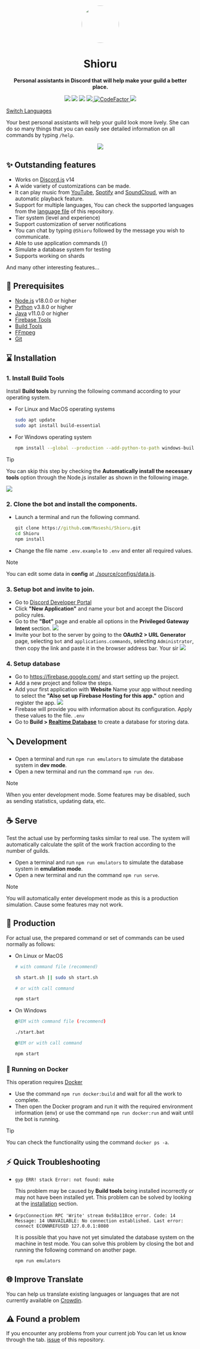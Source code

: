 <div align="center">
  <img src="https://raw.githubusercontent.com/Maseshi/Shioru/main/assets/icons/apple-icon.png" width="100" style="border-radius: 100%;" />
  <strong>
    <h1>Shioru</h1>
    <p>Personal assistants in Discord that will help make your guild a better place.</p>
  </strong>
  <img src="https://img.shields.io/badge/discord.js-14-blue?logo=discord&logoColor=white
  " />
  <img src="https://img.shields.io/github/last-commit/Maseshi/Shioru?logo=github
  " />
  <img src="https://img.shields.io/badge/dynamic/json?url=https%3A%2F%2Fq60yrzp0cbgg.statuspage.io%2Fapi%2Fv2%2Fstatus.json&query=status.indicator&logo=google-cloud&logoColor=white&label=status&link=https%3A%2F%2Fshioru.statuspage.io%2F
  " />
  <a title="Crowdin" target="_blank" href="https://crowdin.com/project/shioru">
    <img src="https://badges.crowdin.net/shioru/localized.svg" />
  </a>
  <a title="CodeFactor" target="_blank" href="https://www.codefactor.io/repository/github/maseshi/shioru">
    <img src="https://www.codefactor.io/repository/github/maseshi/shioru/badge" alt="CodeFactor" />
  </a>
  <a title="Top.gg" target="_blank" href="https://top.gg/bot/704706906505347183">
    <img src="https://top.gg/api/widget/upvotes/704706906505347183.svg" />
  </a>
</div>

[Switch Languages](https://github.com/Maseshi/Shioru/tree/main/documents)

Your best personal assistants will help your guild look more lively. She can do so many things that you can easily see detailed information on all commands by typing `/help`.

<div align="center">
  <a href="https://shiorus.web.app/invite">
    <img src="https://img.shields.io/badge/Invite_Bot-_?style=for-the-badge&logo=discord&logoColor=white&color=blue
    " />
  </a>
</div>

## ✨ Outstanding features

- Works on [Discord.js](https://discord.js.org/) v14
- A wide variety of customizations can be made.
- It can play music from [YouTube](https://www.youtube.com/), [Spotify](https://www.spotify.com/) and [SoundCloud](https://soundcloud.com/), with an automatic playback feature.
- Support for multiple languages, You can check the supported languages from the [language file](https://github.com/Maseshi/Shioru/blob/main/source/configs/languages.json) of this repository.
- Tier system (level and experience)
- Support customization of server notifications
- You can chat by typing `@Shioru` followed by the message you wish to communicate.
- Able to use application commands (/)
- Simulate a database system for testing
- Supports working on shards

And many other interesting features...

## 🧩 Prerequisites

- [Node.js](https://nodejs.org/) v18.0.0 or higher
- [Python](https://www.python.org/downloads/) v3.8.0 or higher
- [Java](https://www.oracle.com/java/technologies/downloads/) v11.0.0 or higher
- [Firebase Tools](https://firebase.google.com/docs/cli)
- [Build Tools](https://visualstudio.microsoft.com/downloads/#build-tools-for-visual-studio-2022)
- [FFmpeg](https://ffmpeg.org/download.html)
- [Git](https://git-scm.com/downloads)

## ⌛ Installation

### 1. Install **Build Tools**

Install **Build tools** by running the following command according to your operating system.

- For Linux and MacOS operating systems

  ```sh
  sudo apt update
  sudo apt install build-essential
  ```

- For Windows operating system
  ```sh
  npm install --global --production --add-python-to-path windows-build-tools
  ```

> [!TIP]
> You can skip this step by checking the **Automatically install the necessary tools** option through the Node.js installer as shown in the following image.
>
> ![](https://raw.githubusercontent.com/Maseshi/Shioru/main/assets/images/node-js-tools-for-native-modules.png)

### 2. Clone the bot and install the components.

- Launch a terminal and run the following command.
  ```bat
  git clone https://github.com/Maseshi/Shioru.git
  cd Shioru
  npm install
  ```
- Change the file name `.env.example` to `.env` and enter all required values.

> [!NOTE]
> You can edit some data in **config** at [./source/configs/data.js](./source/configs/data.js).

### 3. Setup bot and invite to join.

- Go to [Discord Developer Portal](https://discord.com/developers/applications)
- Click **"New Application"** and name your bot and accept the Discord policy rules.
- Go to the **"Bot"** page and enable all options in the **Privileged Gateway Intent** section.
  ![](https://raw.githubusercontent.com/Maseshi/Shioru/main/assets/images/discord-developer-portal-privileged-gateway-intents.png)
- Invite your bot to the server by going to the **OAuth2 > URL Generator** page, selecting `bot` and `applications.commands`, selecting `Administrator`, then copy the link and paste it in the browser address bar. Your sir
  ![](https://raw.githubusercontent.com/Maseshi/Shioru/main/assets/images/discord-developer-portal-scopes.png)

### 4. Setup database

- Go to https://firebase.google.com/ and start setting up the project.
- Add a new project and follow the steps.
- Add your first application with **Website** Name your app without needing to select the **"Also set up Firebase Hosting for this app."** option and register the app.
  ![](https://raw.githubusercontent.com/Maseshi/Shioru/main/assets/images/firebase-setup-web-application.png)
- Firebase will provide you with information about its configuration. Apply these values to the file. `.env`
- Go to **Build > [Realtime Database](https://console.firebase.google.com/u/0/project/_/database/data)** to create a database for storing data.

## 🪛 Development

- Open a terminal and run `npm run emulators` to simulate the database system in **dev mode**.
- Open a new terminal and run the command `npm run dev`.

> [!NOTE]
> When you enter development mode. Some features may be disabled, such as sending statistics, updating data, etc.

## ☕ Serve

Test the actual use by performing tasks similar to real use. The system will automatically calculate the split of the work fraction according to the number of guilds.

- Open a terminal and run `npm run emulators` to simulate the database system in **emulation mode**.
- Open a new terminal and run the command `npm run serve`.

> [!NOTE]
> You will automatically enter development mode as this is a production simulation. Cause some features may not work.

## 🍵 Production

For actual use, the prepared command or set of commands can be used normally as follows:

- On Linux or MacOS

  ```sh
  # with command file (recommend)

  sh start.sh || sudo sh start.sh

  # or with call command

  npm start
  ```

- On Windows

  ```bat
  @REM with command file (recommend)

  ./start.bat

  @REM or with call command

  npm start
  ```

### 🐳 Running on Docker

This operation requires [Docker](https://www.docker.com/products/docker-desktop/)

- Use the command `npm run docker:build` and wait for all the work to complete.
- Then open the Docker program and run it with the required environment information (env) or use the command `npm run docker:run` and wait until the bot is running.

> [!TIP]
> You can check the functionality using the command `docker ps -a`.

## ⚡ Quick Troubleshooting

- `gyp ERR! stack Error: not found: make`

  This problem may be caused by **Build tools** being installed incorrectly or may not have been installed yet. This problem can be solved by looking at the [installation](#1-install-build-tools) section.

- `GrpcConnection RPC 'Write' stream 0x58a118ce error. Code: 14 Message: 14 UNAVAILABLE: No connection established. Last error: connect ECONNREFUSED 127.0.0.1:8080`

  It is possible that you have not yet simulated the database system on the machine in test mode. You can solve this problem by closing the bot and running the following command on another page.

  ```bat
  npm run emulators
  ```

## 🌐 Improve Translate

You can help us translate existing languages or languages that are not currently available on [Crowdin](https://crowdin.com/project/shioru).

## ⚠️ Found a problem

If you encounter any problems from your current job You can let us know through the tab. [issue](https://github.com/Maseshi/Shioru/issues) of this repository.

